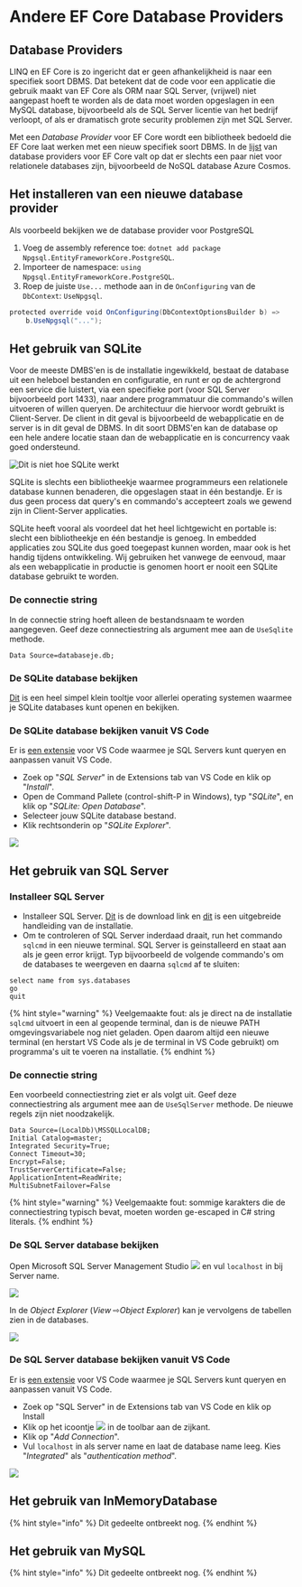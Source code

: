 # Andere EF Core Database Providers

## Database Providers

LINQ en EF Core is zo ingericht dat er geen afhankelijkheid is naar een specifiek soort DBMS. Dat betekent dat de code voor een applicatie die gebruik maakt van EF Core als ORM naar SQL Server, (vrijwel) niet aangepast hoeft te worden als de data moet worden opgeslagen in een MySQL database, bijvoorbeeld als de SQL Server licentie van het bedrijf verloopt, of als er dramatisch grote security problemen zijn met SQL Server.&#x20;

Met een _Database Provider_ voor EF Core wordt een bibliotheek bedoeld die EF Core laat werken met een nieuw specifiek soort DBMS. In de [lijst](https://docs.microsoft.com/en-us/ef/core/providers/) van database providers voor EF Core valt op dat er slechts een paar niet voor relationele databases zijn, bijvoorbeeld de NoSQL database Azure Cosmos.&#x20;

## Het installeren van een nieuwe database provider

Als voorbeeld bekijken we de database provider voor PostgreSQL

1. Voeg de assembly reference toe: `dotnet add package Npgsql.EntityFrameworkCore.PostgreSQL`.&#x20;
2. Importeer de namespace: `using Npgsql.EntityFrameworkCore.PostgreSQL`.&#x20;
3. Roep de juiste `Use...` methode aan in de `OnConfiguring` van de `DbContext`:  `UseNpgsql`.&#x20;

```csharp
protected override void OnConfiguring(DbContextOptionsBuilder b) => 
    b.UseNpgsql("...");
```

## Het gebruik van SQLite

Voor de meeste DMBS'en is de installatie ingewikkeld, bestaat de database uit een heleboel bestanden en configuratie, en runt er op de achtergrond een service die luistert, via een specifieke port (voor SQL Server bijvoorbeeld port 1433), naar andere programmatuur die commando's willen uitvoeren of willen queryen. De architectuur die hiervoor wordt gebruikt is Client-Server. De client in dit geval is bijvoorbeeld de webapplicatie en de server is in dit geval de DBMS. In dit soort DBMS'en kan de database op een hele andere locatie staan dan de webapplicatie en is concurrency vaak goed ondersteund.&#x20;

![Dit is niet hoe SQLite werkt](../../.gitbook/assets/clientserversql.svg)

SQLite is slechts een bibliotheekje waarmee programmeurs een relationele database kunnen benaderen, die opgeslagen staat in één bestandje. Er is dus geen process dat query's en commando's accepteert zoals we gewend zijn in Client-Server applicaties.&#x20;

SQLite heeft vooral als voordeel dat het heel lichtgewicht en portable is: slecht een bibliotheekje en één bestandje is genoeg. In embedded applicaties zou SQLite dus goed toegepast kunnen worden, maar ook is het handig tijdens ontwikkeling. Wij gebruiken het vanwege de eenvoud, maar als een webapplicatie in productie is genomen hoort er nooit een SQLite database gebruikt te worden.&#x20;

### De connectie string

In de connectie string hoeft alleen de bestandsnaam te worden aangegeven. Geef deze connectiestring als argument mee aan de `UseSqlite` methode.&#x20;

```
Data Source=databaseje.db;
```

### De SQLite database bekijken

[Dit](https://sqlitebrowser.org) is een heel simpel klein tooltje voor allerlei operating systemen waarmee je SQLite databases kunt openen en bekijken.&#x20;

### De SQLite database bekijken vanuit VS Code

Er is [een extensie](https://marketplace.visualstudio.com/items?itemName=alexcvzz.vscode-sqlite) voor VS Code waarmee je SQL Servers kunt queryen en aanpassen vanuit VS Code.&#x20;

* Zoek op "_SQL Server_" in de Extensions tab van VS Code en klik op "_Install_".&#x20;
* Open de Command Pallete (control-shift-P in Windows), typ "_SQLite_", en klik op "_SQLite: Open Database_".&#x20;
* Selecteer jouw SQLite database bestand.&#x20;
* Klik rechtsonderin op "_SQLite Explorer_".&#x20;

![](<../../.gitbook/assets/image (3).png>)

## Het gebruik van SQL Server

### Installeer SQL Server

* Installeer SQL Server. [Dit](https://www.microsoft.com/nl-nl/sql-server/sql-server-downloads) is de download link en [dit](https://docs.microsoft.com/en-us/sql/database-engine/install-windows/install-sql-server) is een uitgebreide handleiding van de installatie.&#x20;
* Om te controleren of SQL Server inderdaad draait, run het commando `sqlcmd` in een nieuwe terminal. SQL Server is geinstalleerd en staat aan als je geen error krijgt. Typ bijvoorbeeld de volgende commando's om de databases te weergeven en daarna `sqlcmd` af te sluiten:&#x20;

```
select name from sys.databases
go
quit
```

{% hint style="warning" %}
Veelgemaakte fout: als je direct na de installatie `sqlcmd` uitvoert in een al geopende terminal, dan is de nieuwe PATH omgevingsvariabele nog niet geladen. Open daarom altijd een nieuwe terminal (en herstart VS Code als je de terminal in VS Code gebruikt) om programma's uit te voeren na installatie.&#x20;
{% endhint %}

### De connectie string

Een voorbeeld connectiestring ziet er als volgt uit. Geef deze connectiestring als argument mee aan de `UseSqlServer` methode. De nieuwe regels zijn niet noodzakelijk.&#x20;

```
Data Source=(LocalDb)\MSSQLLocalDB;
Initial Catalog=master;
Integrated Security=True;
Connect Timeout=30;
Encrypt=False;
TrustServerCertificate=False;
ApplicationIntent=ReadWrite;
MultiSubnetFailover=False
```

{% hint style="warning" %}
Veelgemaakte fout: sommige karakters die de connectiestring typisch bevat, moeten worden ge-escaped in C# string literals.&#x20;
{% endhint %}

### De SQL Server database bekijken

Open Microsoft SQL Server Management Studio ![](<../../.gitbook/assets/image (2).png>) en vul `localhost` in bij Server name.&#x20;

![](<../../.gitbook/assets/image (5).png>)

In de _Object Explorer_ (_View_ ⇨_Object Explorer_) kan je vervolgens de tabellen zien in de databases.&#x20;

![](<../../.gitbook/assets/image (4).png>)

### De SQL Server database bekijken vanuit VS Code

Er is [een extensie](https://marketplace.visualstudio.com/items?itemName=ms-mssql.mssql) voor VS Code waarmee je SQL Servers kunt queryen en aanpassen vanuit VS Code.&#x20;

* Zoek op "SQL Server" in de Extensions tab van VS Code en klik op Install
* Klik op het icoontje ![](<../../.gitbook/assets/image (1).png>) in de toolbar aan de zijkant.&#x20;
* Klik op "_Add Connection_".&#x20;
* Vul `localhost` in als server name en laat de database name leeg. Kies "_Integrated_" als "_authentication method_".&#x20;

![](<../../.gitbook/assets/image (6).png>)

## Het gebruik van InMemoryDatabase

{% hint style="info" %}
Dit gedeelte ontbreekt nog.&#x20;
{% endhint %}

## Het gebruik van MySQL

{% hint style="info" %}
Dit gedeelte ontbreekt nog.&#x20;
{% endhint %}
